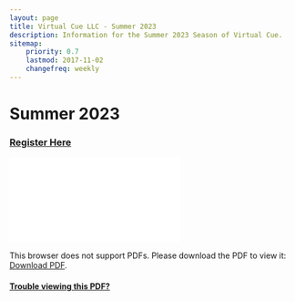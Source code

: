 ```yaml
---
layout: page
title: Virtual Cue LLC - Summer 2023
description: Information for the Summer 2023 Season of Virtual Cue.
sitemap:
    priority: 0.7
    lastmod: 2017-11-02
    changefreq: weekly
---
```

# Summer 2023
### [Register Here](https://forms.gle/bdGPDrbLcB7q1qsc7)

<object data="../images/Summer2023/Virtual Cue Summer 2023 Brochure.pdf" type="application/pdf" width="100%" height="800px">
    <embed src="../images/Summer2023/Virtual Cue Summer 2023 Brochure.pdf">
        <p>This browser does not support PDFs. Please download the PDF to view it: <a href="https://github.com/virtualcue/virtualcue.github.io/raw/gh-pages/images/Summer2023/Virtual%20Cue%20Summer%202023%20Brochure.pdf">Download PDF</a>.</p>
    </embed>
</object>

#### [Trouble viewing this PDF?](https://github.com/virtualcue/virtualcue.github.io/raw/gh-pages/images/Summer2023/Virtual%20Cue%20Summer%202023%20Brochure.pdf)